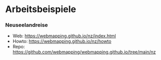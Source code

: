 # Arbeitsbeispiele

### Neuseelandreise
* Web: <https://webmapping.github.io/nz/index.html>
* Howto: <https://webmapping.github.io/nz/howto>
* Repo: <https://github.com/webmapping/webmapping.github.io/tree/main/nz>